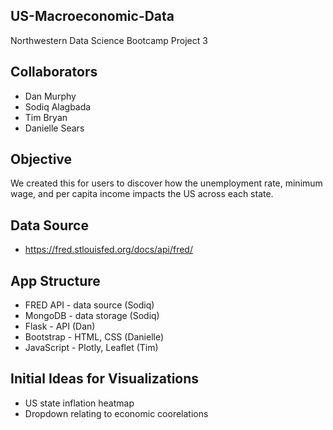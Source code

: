 ## US-Macroeconomic-Data
Northwestern Data Science Bootcamp Project 3

## Collaborators
- Dan Murphy
- Sodiq Alagbada
- Tim Bryan
- Danielle Sears

## Objective
We created this for users to discover how the unemployment rate, minimum wage, and per capita income impacts the US across each state.

## Data Source
- https://fred.stlouisfed.org/docs/api/fred/

## App Structure
- FRED API - data source (Sodiq)
- MongoDB - data storage (Sodiq)
- Flask - API (Dan)
- Bootstrap - HTML, CSS (Danielle)
- JavaScript - Plotly, Leaflet (Tim)


## Initial Ideas for Visualizations
- US state inflation heatmap
- Dropdown relating to economic coorelations
